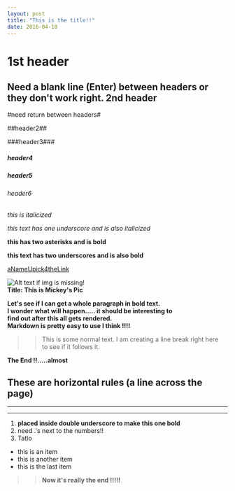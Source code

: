```yaml
---
layout: post
title: "This is the title!!"
date: 2016-04-18
---
```




1st header
====

Need a blank line (Enter) between headers or they don't work right.
2nd header
----




#need return between headers#

##header2##

###header3###

##### header4 ####

##### header5 #####

###### header6 ######    


*this is italicized*  

_this text has one underscore and is also italicized_  

**this has two asterisks and is bold**

__this text has two underscores and is also bold__   

[aNameUpick4theLink](https://github.com/)  



![Alt text if img is missing!](http://img.lum.dolimg.com/v1/images/character_mickeymouse_home_mickey_notemplate_3a0db1b2.jpeg?region=0,0,600,600&width=320 "Title of your choice.")  
__Title: This is Mickey's Pic__   


__Let's see if I can get a whole paragraph in bold text.  
I wonder what will happen..... it should be interesting to  
find out after this all gets rendered.  
Markdown is pretty easy to use I think !!!!__  


>>This is some normal text. I am creating a line break right here  
to see if it follows it.  
>> 

__The End !!.....almost__  
  
   
   
These are horizontal rules (a line across the page)   
---

---

---
  
  
>
1. __placed inside double underscore to make this one bold__
2. need .'s next to the numbers!!
3. Tatlo
>


* this is an item
* this is another item
* this is the last item


>>__Now it's really the end !!!!!__
>>



